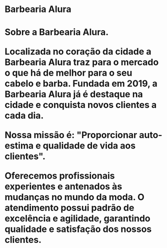 <h1>Barbearia Alura</h1>
<h1><em></em>Sobre a Barbearia Alura.</em>

Localizada no coração da cidade a Barbearia Alura traz para o mercado o que há de melhor para o seu cabelo e barba. Fundada em 2019, a Barbearia Alura já é destaque na cidade e conquista novos clientes a cada dia.

<strong>Nossa missão é: "Proporcionar auto-estima e qualidade de vida aos clientes".</strong> 

Oferecemos profissionais experientes e antenados às mudanças no mundo da moda. O atendimento possui padrão de excelência e agilidade, garantindo qualidade e satisfação dos nossos clientes.</p1>

